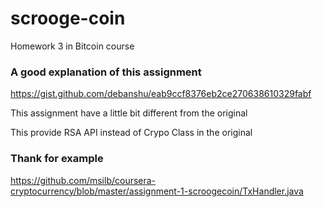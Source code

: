 # scrooge-coin
Homework 3 in Bitcoin course

### A good explanation of this assignment

https://gist.github.com/debanshu/eab9ccf8376eb2ce270638610329fabf

This assignment have a little bit different from the original

This provide RSA API instead of Crypo Class in the original

### Thank for example

https://github.com/msilb/coursera-cryptocurrency/blob/master/assignment-1-scroogecoin/TxHandler.java
